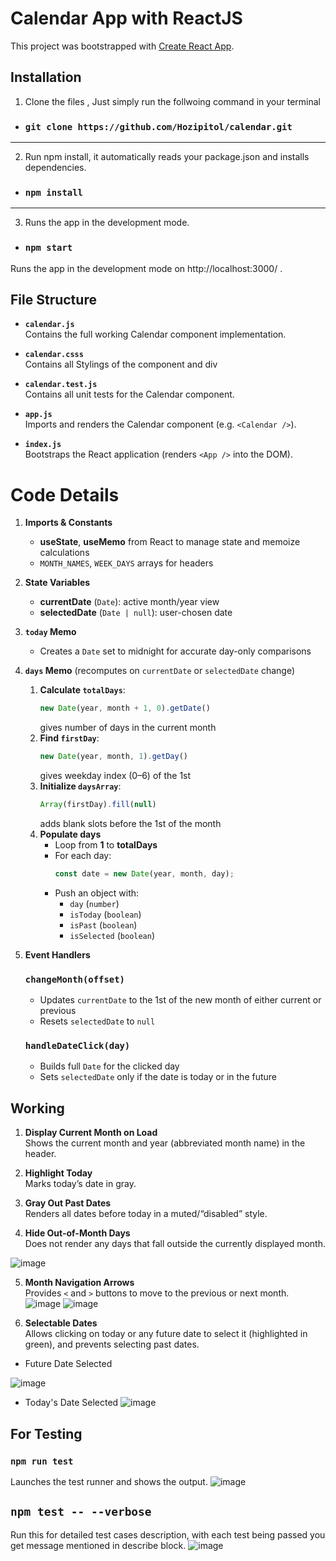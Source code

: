 # Calendar App with ReactJS

This project was bootstrapped with [Create React App](https://github.com/facebook/create-react-app).

##  Installation

1. Clone the files , Just simply run the follwoing command in your terminal
- ### `git clone https://github.com/Hozipitol/calendar.git`
-----------------------------------------
2. Run npm install, it automatically reads your package.json and installs dependencies.
- ### `npm install`
----------------------------------------
3. Runs the app in the development mode.
- ### `npm start`
Runs the app in the development mode on http://localhost:3000/ .

## File Structure

- **`calendar.js`**  
  Contains the full working Calendar component implementation.  

- **`calendar.csss`**  
  Contains all Stylings of the component and div

- **`calendar.test.js`**  
  Contains all unit tests for the Calendar component.  

- **`app.js`**  
  Imports and renders the Calendar component (e.g. `<Calendar />`).  

- **`index.js`**  
  Bootstraps the React application (renders `<App />` into the DOM).  

# Code Details

1. **Imports & Constants**
   - **useState**, **useMemo** from React to manage state and memoize calculations  
   - `MONTH_NAMES`, `WEEK_DAYS` arrays for headers  

2. **State Variables**
   - **currentDate** (`Date`): active month/year view  
   - **selectedDate** (`Date | null`): user-chosen date  

3. **`today` Memo**
   - Creates a `Date` set to midnight for accurate day-only comparisons  

4. **`days` Memo** (recomputes on `currentDate` or `selectedDate` change)  
   1. **Calculate `totalDays`**:  
      ```js
      new Date(year, month + 1, 0).getDate()
      ```  
      gives number of days in the current month  
   2. **Find `firstDay`**:  
      ```js
      new Date(year, month, 1).getDay()
      ```  
      gives weekday index (0–6) of the 1st  
   3. **Initialize `daysArray`**:  
      ```js
      Array(firstDay).fill(null)
      ```  
      adds blank slots before the 1st of the month  
   4. **Populate days**  
      - Loop from **1** to **totalDays**  
      - For each day:
        ```js
        const date = new Date(year, month, day);
        ```
      - Push an object with:
        - `day` (`number`)
        - `isToday` (`boolean`)
        - `isPast` (`boolean`)
        - `isSelected` (`boolean`)
  
5. **Event Handlers**

   ### `changeMonth(offset)`
   - Updates `currentDate` to the 1st of the new month of either current or previous
   - Resets `selectedDate` to `null`  

   ### `handleDateClick(day)`
   - Builds full `Date` for the clicked day  
   - Sets `selectedDate` only if the date is today or in the future  


## Working
1. **Display Current Month on Load**  
  Shows the current month and year (abbreviated month name) in the header.

2. **Highlight Today**  
  Marks today’s date in gray.

3. **Gray Out Past Dates**  
  Renders all dates before today in a muted/“disabled” style.

4. **Hide Out-of-Month Days**  
  Does not render any days that fall outside the currently displayed month.

![image](https://github.com/user-attachments/assets/dac64221-b2d6-4651-9e42-8f43012261d7)


5. **Month Navigation Arrows**  
  Provides `<` and `>` buttons to move to the previous or next month.
![image](https://github.com/user-attachments/assets/bc63f15c-377e-4056-904e-7cd85dff47eb)
![image](https://github.com/user-attachments/assets/65a68e30-43ee-4a95-b1c0-c31a9eee22ac)


6. **Selectable Dates**  
  Allows clicking on today or any future date to select it (highlighted in green), and prevents selecting past dates.
- Future Date Selected
  
![image](https://github.com/user-attachments/assets/e61a80ce-ddce-4caf-afd6-30f60c78958d)

- Today's Date Selected
![image](https://github.com/user-attachments/assets/a4d605a1-e94f-4ca8-ac84-e94585a3dd89)



## For Testing
### `npm run test`
Launches the test runner and shows the output.
![image](https://github.com/user-attachments/assets/f66c6a01-11bf-42dc-85ce-c8b94d593f2a)


## `npm test -- --verbose`
Run this for detailed test cases description, with each test being passed you get message mentioned in describe block.
![image](https://github.com/user-attachments/assets/3193663c-9171-4ff4-a8ff-407b9af3a772)



